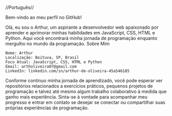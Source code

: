 //Português//

Bem-vindo ao meu perfil no GitHub!

Olá, eu sou o Arthur, um aspirante a desenvolvedor web apaixonado por aprender e aprimorar minhas habilidades em JavaScript, CSS, HTML e Python. Aqui você encontrará minha jornada de programação enquanto mergulho no mundo da programação.
Sobre Mim

    Nome: Arthur
    Localização: Boituva, SP, Brasil
    Foco Atual: JavaScript, CSS, HTML e Python
    Email: artholiveira07@gmail.com
    LinkedIn: linkedin.com/in/arthur-de-oliveira-45a546185

Conforme continuo minha jornada de aprendizado, você pode esperar ver repositórios relacionados a exercícios práticos, pequenos projetos de programação e talvez até mesmo algum trabalho colaborativo à medida que ganho mais experiência. Sinta-se à vontade para acompanhar meu progresso e entrar em contato se desejar se conectar ou compartilhar suas próprias experiências de programação.
